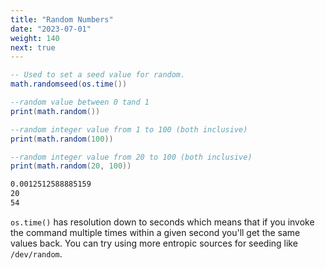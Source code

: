 ```yaml
---
title: "Random Numbers"
date: "2023-07-01"
weight: 140
next: true
---
```


```lua
-- Used to set a seed value for random.
math.randomseed(os.time())

--random value between 0 tand 1
print(math.random())

--random integer value from 1 to 100 (both inclusive)
print(math.random(100))

--random integer value from 20 to 100 (both inclusive)
print(math.random(20, 100))
```

```txt {.fs90}
0.0012512588885159
20
54
```

`os.time()` has resolution down to seconds which means that if you invoke
the command multiple times within a given second you'll get the same values back.
You can try using more entropic sources for seeding like `/dev/random`.
